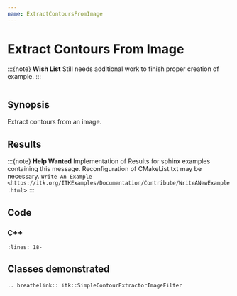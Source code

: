```yaml
---
name: ExtractContoursFromImage
---
```


# Extract Contours From Image

:::{note}
**Wish List**
Still needs additional work to finish proper creation of example.
:::

```{index} single: SimpleContourExtractorImageFilter
```

## Synopsis

Extract contours from an image.

## Results

:::{note}
**Help Wanted**
Implementation of Results for sphinx examples containing this message.
Reconfiguration of CMakeList.txt may be necessary.
`Write An Example <https://itk.org/ITKExamples/Documentation/Contribute/WriteANewExample.html`>
:::

## Code

### C++

```{literalinclude} Code.cxx
:lines: 18-
```

## Classes demonstrated

```{eval-rst}
.. breathelink:: itk::SimpleContourExtractorImageFilter
```
